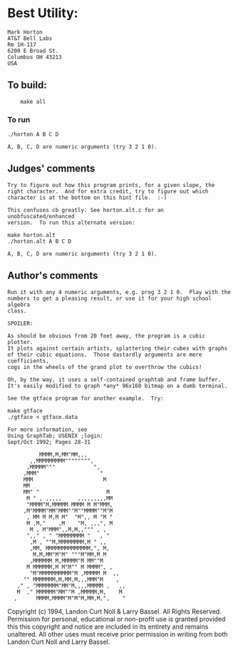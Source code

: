 # Best Utility:

	Mark Horton
	AT&T Bell Labs
	Rm 1H-117
	6200 E Broad St.
	Columbus OH 43213
	USA

## To build:

        make all

### To run

	./horton A B C D

	A, B, C, D are numeric arguments (try 3 2 1 0).

## Judges' comments

    Try to figure out how this program prints, for a given slope, the
    right character.  And for extra credit, try to figure out which
    character is at the bottom on this hint file.  :-)

    This confuses cb greatly. See horton.alt.c for an unobfuscated/enhanced
    version.  To run this alternate version:

	make horton.alt
	./horton.alt A B C D

	A, B, C, D are numeric arguments (try 3 2 1 0).

## Author's comments

    Run it with any 4 numeric arguments, e.g. prog 3 2 1 0.  Play with the
    numbers to get a pleasing result, or use it for your high school algebra
    class.

    SPOILER:

    As should be obvious from 20 feet away, the program is a cubic plotter.
    It plots against certain artists, splattering their cubes with graphs
    of their cubic equations.  Those dastardly arguments are mere coefficients,
    cogs in the wheels of the grand plot to overthrow the cubics!

    Oh, by the way, it uses a self-contained graphtab and frame buffer.
    It's easily modified to graph *any* 96x160 bitmap on a dumb terminal.

    See the gtface program for another example.  Try:

	make gtface
	./gtface < gtface.data

    For more information, see
    Using GraphTab; USENIX ;login:
    Sept/Oct 1992; Pages 28-31

              MMMM,M,MM"MM,,,
           ,,MMMMMMMMM"""""""",
          ,MMMMM"""            ",
         ,MMM"                   "
         MMM                      M
         MM
         MM" "                     M
          M " , ,,,,,     ,,,,,,,,,MM
          "MMMM"M,MMMMM MMMM M M"MMM,
         ,M"MMMM"MM"MMM""M""MMMM""M"M
          , MM M M,M M"  "M",, M "M "
          M ,M,"    ,M    "M, ,,,", M
           M , M"MMM",,M,M,,""" , ,
          ",," , " "MMMMMMMM "   , "
           ,M , ""M,MMMMMMMM,M " ,,
           ,MM, MMMMMMMMMMMMMM,", M,
            M,M,MM"M"M" """M"MM,M M
           ,MMMMMM M,MMMMM"M MM""M
          M MMMMMM,M M"M"" M MMMM", ,
           "M"MMMMMMMMMM"M ,MMMMM M  ,,
         "" MMMMMMM,M,MM,M,,,MMM"M    ,
       ," , "MMMMMMM"MM"M,,,,MMMMM ,   ,,
       M  ," MMMMMM"MM""M ,MMMMM,M,    M
      ,      MMMM,MMMM"M"M"M,MM,M,",    "

Copyright (c) 1994, Landon Curt Noll & Larry Bassel.
All Rights Reserved.  Permission for personal, educational or non-profit use is
granted provided this this copyright and notice are included in its entirety
and remains unaltered.  All other uses must receive prior permission in writing
from both Landon Curt Noll and Larry Bassel.
